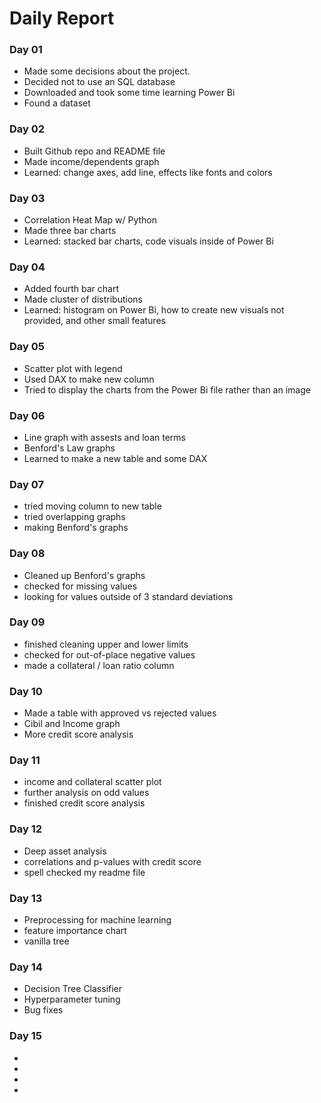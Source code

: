 
# Daily Report

### Day 01 
* Made some decisions about the project.
* Decided not to use an SQL database
* Downloaded and took some time learning Power Bi
* Found a dataset  


### Day 02
* Built Github repo and README file
* Made income/dependents graph
* Learned: change axes, add line, effects like fonts and colors


### Day 03
* Correlation Heat Map w/ Python
* Made three bar charts
* Learned: stacked bar charts, code visuals inside of Power Bi


### Day 04
* Added fourth bar chart
* Made cluster of distributions
* Learned: histogram on Power Bi, how to create new visuals not provided, and other small features


### Day 05
* Scatter plot with legend
* Used DAX to make new column
* Tried to display the charts from the Power Bi file rather than an image


### Day 06
* Line graph with assests and loan terms
* Benford's Law graphs
* Learned to make a new table and some DAX


### Day 07
* tried moving column to new table
* tried overlapping graphs
* making Benford's graphs


### Day 08
* Cleaned up Benford's graphs
* checked for missing values
* looking for values outside of 3 standard deviations

### Day 09
* finished cleaning upper and lower limits
* checked for out-of-place negative values
* made a collateral / loan ratio column


### Day 10
* Made a table with approved vs rejected values
* Cibil and Income graph
* More credit score analysis

### Day 11
* income and collateral scatter plot 
* further analysis on odd values
* finished credit score analysis

### Day 12
* Deep asset analysis
* correlations and p-values with credit score
* spell checked my readme file

### Day 13
* Preprocessing for machine learning
* feature importance chart
* vanilla tree

### Day 14
* Decision Tree Classifier
* Hyperparameter tuning
* Bug fixes

### Day 15
*
*
*
*

